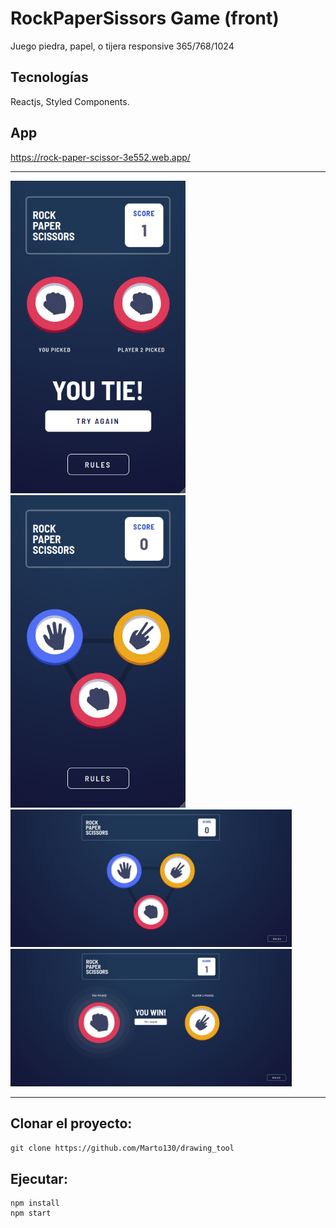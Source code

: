 
# RockPaperSissors Game (front)

Juego piedra, papel, o tijera responsive 365/768/1024

## Tecnologías
Reactjs, Styled Components.

## App
https://rock-paper-scissor-3e552.web.app/
* * *
<img src="img/Captura de pantalla de 2020-10-27 20-00-00.png" width="280" height="500" />  <img src="img/Captura de pantalla de 2020-10-27 20-01-06.png" width="280" height="500" margin-left="100"/>
<img src="img/Captura de pantalla de 2020-10-27 19-52-56.png" width="450" height="220"/> <img src="img/Captura de pantalla de 2020-10-27 19-53-21.png" width="450" height="220"/>

* * *

## Clonar el proyecto:

`git clone https://github.com/Marto130/drawing_tool`

## Ejecutar:

```
npm install
npm start
```
